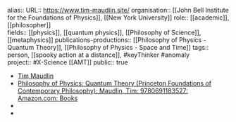 alias::
URL:: https://www.tim-maudlin.site/
organisation:: [[John Bell Institute for the Foundations of Physics]], [[New York University]] 
role:: [[academic]], [[philosopher]]  
fields:: [[physics]], [[quantum physics]], [[Philosophy of Science]], [[metaphysics]] 
publications-productions:: [[Philosophy of Physics - Quantum Theory]], [[Philosophy of Physics - Space and Time]] 
tags:: person, [[spooky action at a distance]], #keyThinker #anomaly  
project:: #X-Science [[AMT]]
public:: true

- [Tim Maudlin](https://www.tim-maudlin.site/)
- [Philosophy of Physics: Quantum Theory (Princeton Foundations of Contemporary Philosophy): Maudlin, Tim: 9780691183527: Amazon.com: Books](https://www.amazon.com/Philosophy-Physics-Princeton-Foundations-Contemporary/dp/069118352X/ref=sims_dp_d_dex_popular_subs_t3_v6_d_sccl_1_1/138-1623267-9466632?pd_rd_w=QMt6z&content-id=amzn1.sym.e8d820ef-2096-4eeb-b1bc-3781fc2e29af&pf_rd_p=e8d820ef-2096-4eeb-b1bc-3781fc2e29af&pf_rd_r=86ZE1RD1ZB0SHQPB5JPE&pd_rd_wg=RPUGr&pd_rd_r=1d7483d0-cbd5-4293-8d47-a2b809e213f5&pd_rd_i=069118352X&psc=1)
-
-
